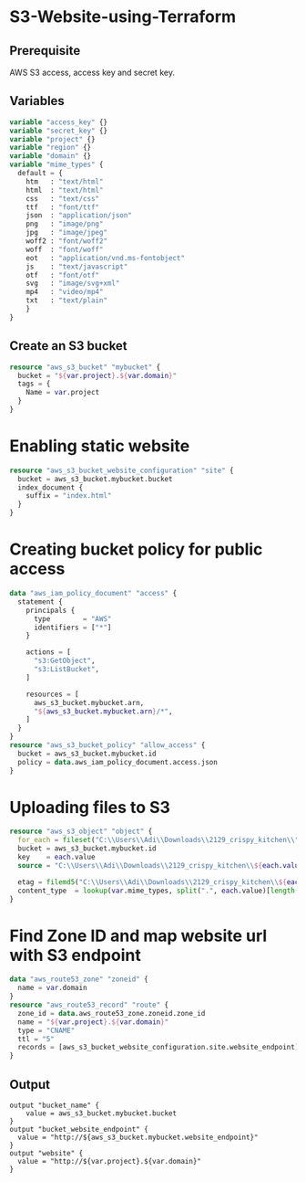 # S3-Website-using-Terraform

## Prerequisite
AWS S3 access, access key and secret key.

## Variables
```terraform
variable "access_key" {}
variable "secret_key" {}
variable "project" {}
variable "region" {}
variable "domain" {}
variable "mime_types" {   
  default = {  
    htm   : "text/html"
    html  : "text/html"
    css   : "text/css"
    ttf   : "font/ttf"
    json  : "application/json"
    png	  : "image/png"
    jpg   : "image/jpeg"    
    woff2 : "font/woff2" 
    woff  : "font/woff"
    eot	  : "application/vnd.ms-fontobject" 
    js	  : "text/javascript"
    otf   : "font/otf"
    svg   : "image/svg+xml"
    mp4   : "video/mp4"
    txt   : "text/plain"
    }
}
```
## Create an S3 bucket
```terraform
resource "aws_s3_bucket" "mybucket" {
  bucket = "${var.project}.${var.domain}"
  tags = {
    Name = var.project
  }
}
```
# Enabling static website
```terraform
resource "aws_s3_bucket_website_configuration" "site" {
  bucket = aws_s3_bucket.mybucket.bucket
  index_document {
    suffix = "index.html"
  }
}
```
# Creating bucket policy for public access
```terraform
data "aws_iam_policy_document" "access" {
  statement {
    principals {
      type        = "AWS"
      identifiers = ["*"]
    }

    actions = [
      "s3:GetObject",
      "s3:ListBucket",
    ]

    resources = [
      aws_s3_bucket.mybucket.arn,
      "${aws_s3_bucket.mybucket.arn}/*",
    ]
  }
}
resource "aws_s3_bucket_policy" "allow_access" {
  bucket = aws_s3_bucket.mybucket.id
  policy = data.aws_iam_policy_document.access.json
}
```
# Uploading files to S3
```terraform
resource "aws_s3_object" "object" {
  for_each = fileset("C:\\Users\\Adi\\Downloads\\2129_crispy_kitchen\\","**")
  bucket = aws_s3_bucket.mybucket.id
  key    = each.value
  source = "C:\\Users\\Adi\\Downloads\\2129_crispy_kitchen\\${each.value}"

  etag = filemd5("C:\\Users\\Adi\\Downloads\\2129_crispy_kitchen\\${each.value}")
  content_type  = lookup(var.mime_types, split(".", each.value)[length(split(".", each.value)) - 1])
}
```
# Find Zone ID and map website url with S3 endpoint
```terraform
data "aws_route53_zone" "zoneid" {
  name = var.domain
}
resource "aws_route53_record" "route" {
  zone_id = data.aws_route53_zone.zoneid.zone_id
  name = "${var.project}.${var.domain}"
  type = "CNAME"
  ttl = "5"
  records = [aws_s3_bucket_website_configuration.site.website_endpoint]
}
```
## Output
```terrraform
output "bucket_name" {
    value = aws_s3_bucket.mybucket.bucket
}
output "bucket_website_endpoint" {
  value = "http://${aws_s3_bucket.mybucket.website_endpoint}"
}
output "website" {
  value = "http://${var.project}.${var.domain}"
}
```
